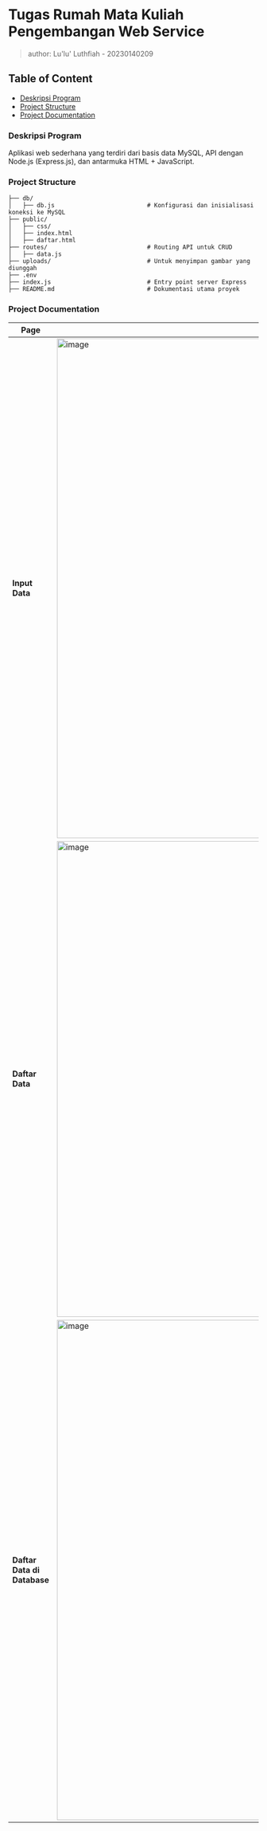 # Tugas Rumah Mata Kuliah Pengembangan Web Service
> author: Lu'lu' Luthfiah - 20230140209

## Table of Content
- [Deskripsi Program](#deskripsi-program)
- [Project Structure](#project-structure)
- [Project Documentation](#project-documentation)

### Deskripsi Program
Aplikasi web sederhana yang terdiri dari basis data MySQL, API dengan Node.js (Express.js), dan antarmuka HTML + JavaScript.

### Project Structure
```
├── db/
│   ├── db.js                          # Konfigurasi dan inisialisasi koneksi ke MySQL
├── public/
│   ├── css/
│   ├── index.html
│   ├── daftar.html
├── routes/                            # Routing API untuk CRUD
│   ├── data.js
├── uploads/                           # Untuk menyimpan gambar yang diunggah
├── .env
├── index.js                           # Entry point server Express
├── README.md                          # Dokumentasi utama proyek
```

### Project Documentation
| Page | Screenshot |
|---|---|
| **Input Data** |<img width="1919" height="1003" alt="image" src="https://github.com/user-attachments/assets/862f22be-f19c-4d84-8b07-aa1cda09aed4" />|
| **Daftar Data** |<img width="1919" height="955" alt="image" src="https://github.com/user-attachments/assets/fdcce1c3-59a2-4c11-a645-70698328de99" />|
| **Daftar Data di Database** |<img width="1919" height="1004" alt="image" src="https://github.com/user-attachments/assets/648e3610-c7b4-4a38-b8af-cc6b12db56b8" />|
